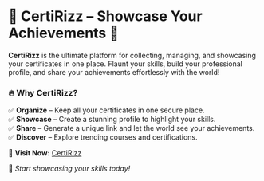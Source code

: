 # 🚀 CertiRizz – Showcase Your Achievements 🌟  

**CertiRizz** is the ultimate platform for collecting, managing, and showcasing your certificates in one place. Flaunt your skills, build your professional profile, and share your achievements effortlessly with the world!  

### 🔥 Why CertiRizz?  
✅ **Organize** – Keep all your certificates in one secure place.  
✅ **Showcase** – Create a stunning profile to highlight your skills.  
✅ **Share** – Generate a unique link and let the world see your achievements.  
✅ **Discover** – Explore trending courses and certifications.  

🔗 **Visit Now:** [CertiRizz](https://certirizz.tech)  

📌 *Start showcasing your skills today!*  
